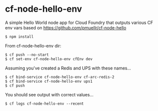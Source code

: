 cf-node-hello-env
================================================================================

A simple Hello World node app for Cloud Foundry that outputs various CF env vars based on https://github.com/pmuellr/cf-node-hello


    $ npm install

From cf-node-hello-env dir:

    $ cf push --no-start
    $ cf set-env cf-node-hello-env cfEnv dev

Assuming you've created a Redis and UPS with these names...

    $ cf bind-service cf-node-hello-env cf-arc-redis-2
    $ cf bind-service cf-node-hello-env ups1
    $ cf push

You should see output with correct values...

    $ cf logs cf-node-hello-env --recent

